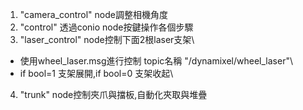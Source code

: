 1. "camera_control" node調整相機角度
2. "control" 透過conio node按鍵操作各個步驟
3. "laser_control" node控制下面2根laser支架\
- 使用wheel_laser.msg進行控制 topic名稱 "/dynamixel/wheel_laser"\
- if bool=1 支架展開,if bool=0 支架收起\
4. "trunk" node控制夾爪與擋板,自動化夾取與堆疊